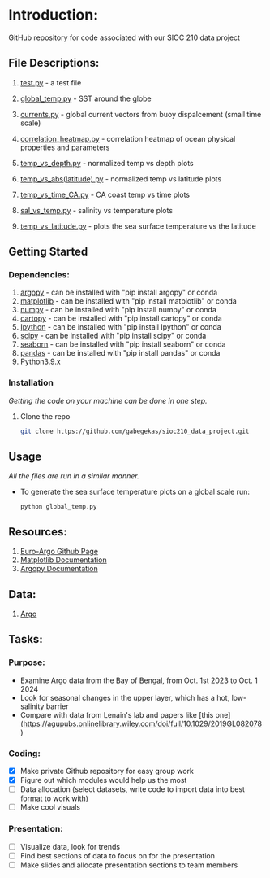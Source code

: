 # Introduction:
GitHub repository for code associated with our SIOC 210 data project

## File Descriptions:

1. [test.py](https://github.com/gabegekas/sioc210_data_project/blob/main/scripts/test.py) - a test file

2. [global_temp.py](https://github.com/gabegekas/sioc210_data_project/blob/main/examples/global_temp.py) - SST around the globe
3. [currents.py](https://github.com/gabegekas/sioc210_data_project/blob/main/examples/currents.py) - global current vectors from buoy dispalcement (small time scale)
4. [correlation_heatmap.py](https://github.com/gabegekas/sioc210_data_project/blob/main/examples/correlation_heatmap.py) - correlation heatmap of ocean physical properties and parameters
5. [temp_vs_depth.py](https://github.com/gabegekas/sioc210_data_project/blob/main/examples/temp_vs_depth.py) - normalized temp vs depth plots
6. [temp_vs_abs(latitude).py](https://github.com/gabegekas/sioc210_data_project/blob/main/examples/temp_vs_abs(latitude).py) - normalized temp vs latitude plots
7. [temp_vs_time_CA.py](https://github.com/gabegekas/sioc210_data_project/blob/main/examples/temp_vs_time_CA.py) - CA coast temp vs time plots
8. [sal_vs_temp.py](https://github.com/gabegekas/sioc210_data_project/blob/main/examples/sal_vs_temp.py) - salinity vs temperature plots
9. [temp_vs_latitude.py](https://github.com/gabegekas/sioc210_data_project/blob/main/examples/temp_vs_latitude.py) - plots the sea surface temperature vs the latitude

## Getting Started


### Dependencies:

1. [argopy](https://github.com/euroargodev/argopy) - can be installed with "pip install argopy" or conda
2. [matplotlib](https://matplotlib.org/) - can be installed with "pip install matplotlib" or conda
3. [numpy](https://numpy.org/) - can be installed with "pip install numpy" or conda
4. [cartopy](https://scitools.org.uk/cartopy/docs/latest/) - can be installed with "pip install cartopy" or conda
5. [Ipython](https://ipython.org/) - can be installed with "pip install Ipython" or conda
6. [scipy](https://scipy.org/) - can be installed with "pip install scipy" or conda
7. [seaborn](https://seaborn.pydata.org/) - can be installed with "pip install seaborn" or conda
8. [pandas](https://pandas.pydata.org/) - can be installed with "pip install pandas" or conda
9. Python3.9.x

### Installation

_Getting the code on your machine can be done in one step._

1. Clone the repo
   ```sh
   git clone https://github.com/gabegekas/sioc210_data_project.git
   ```


## Usage

_All the files are run in a similar manner._

- To generate the sea surface temperature plots on a global scale run:
    ```
    python global_temp.py
    ```


## Resources:

1. [Euro-Argo Github Page](https://github.com/euroargodev)
2. [Matplotlib Documentation](https://matplotlib.org/stable/users/index)
3. [Argopy Documentation](https://argopy.readthedocs.io/en/latest/)

## Data:
1. [Argo](https://argo.ucsd.edu/data/)


## Tasks:

### Purpose:
- Examine Argo data from the Bay of Bengal, from Oct. 1st 2023 to Oct. 1 2024
- Look for seasonal changes in the upper layer, which has a hot, low-salinity barrier
- Compare with data from Lenain's lab and papers like [this one] (https://agupubs.onlinelibrary.wiley.com/doi/full/10.1029/2019GL082078)

### Coding:
- [x] Make private Github repository for easy group work
- [x] Figure out which modules would help us the most
- [ ] Data allocation (select datasets, write code to import data into best format to work with)
- [ ] Make cool visuals

### Presentation:
- [ ] Visualize data, look for trends
- [ ] Find best sections of data to focus on for the presentation
- [ ] Make slides and allocate presentation sections to team members
